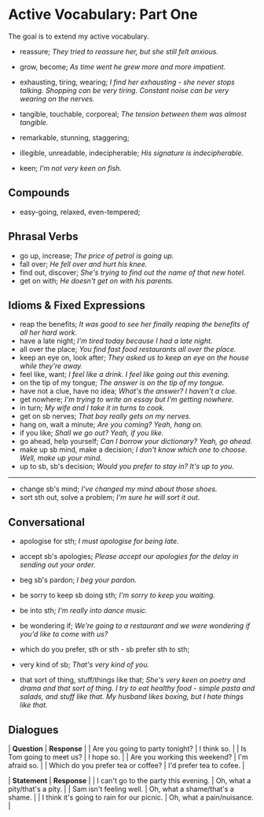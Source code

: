 # Active Vocabulary: Part One

The goal is to extend my active vocabulary.

- reassure; _They tried to reassure her, but she still felt anxious._
- grow, become; _As time went he grew more and more impatient._

- exhausting, tiring, wearing; _I find her exhausting - she never stops talking. Shopping can be very tiring. Constant noise can be very wearing on the nerves._
- tangible, touchable, corporeal; _The tension between them was almost tangible._
- remarkable, stunning, staggering;
- illegible, unreadable, indecipherable; _His signature is indecipherable._
- keen; _I'm not very keen on fish._

## Compounds

- easy-going, relaxed, even-tempered;

## Phrasal Verbs

- go up, increase; _The price of petrol is going up._
- fall over; _He fell over and hurt his knee._
- find out, discover; _She's trying to find out the name of that new hotel._
- get on with; _He doesn't get on with his parents._


## Idioms & Fixed Expressions

- reap the benefits; _It was good to see her finally reaping the benefits of all her hard work._
- have a late night; _I'm tired today because I had a late night._
- all over the place; _You find fast food restaurants all over the place._
- keep an eye on, look after; _They asked us to keep an eye on the house while they're away._
- feel like, want; _I feel like a drink. I feel like going out this evening._
- on the tip of my tongue; _The answer is on the tip of my tongue._
- have not a clue, have no idea; _What's the answer? I haven't a clue._
- get nowhere; _I'm trying to write an essay but I'm getting nowhere._
- in turn; _My wife and I take it in turns to cook._
- get on sb nerves; _That boy really gets on my nerves._
- hang on, wait a minute; _Are you coming? Yeah, hang on._
- if you like; _Shall we go out? Yeah, if you like._
- go ahead, help yourself; _Can I borrow your dictionary? Yeah, go ahead._
- make up sb mind, make a decision; _I don't know which one to choose. Well, make up your mind._
- up to sb, sb's decision; _Would you prefer to stay in? It's up to you._

---

- change sb's mind; _I've changed my mind about those shoes._
- sort sth out, solve a problem; _I'm sure he will sort it out._

## Conversational

- apologise for sth; _I must apologise for being late._
- accept sb's apologies; _Please accept our apologies for the delay in sending out your order._
- beg sb's pardon; _I beg your pardon._
- be sorry to keep sb doing sth; _I'm sorry to keep you waiting._
- be into sth; _I'm really into dance music._

- be wondering if; _We're going to a restaurant and we were wondering if you'd like to come with us?_
- which do you prefer, sth or sth - sb prefer sth to sth;
- very kind of sb; _That's very kind of you._
- that sort of thing, stuff/things like that; _She's very keen on poetry and drama and that sort of thing. I try to eat healthy food - simple pasta and salads, and stuff like that. My husband likes boxing, but I hate things like that._


## Dialogues

| **Question**                       | **Response**             |
| Are you going to party tonight?    | I think so.              |
| Is Tom going to meet us?           | I hope so.               |
| Are you working this weekend?      | I'm afraid so.           |
| Which do you prefer tea or coffee? | I'd prefer tea to cofee. |


| **Statement**                              | **Response**                     |
| I can't go to the party this evening.      | Oh, what a pity/that's a pity.   |
| Sam isn't feeling well.                    | Oh, what a shame/that's a shame. |
| I think it's going to rain for our picnic. | Oh, what a pain/nuisance.        |
